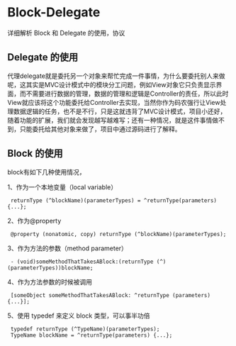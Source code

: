 # Block-Delegate

详细解析 Block 和 Delegate 的使用，协议


## Delegate 的使用

代理delegate就是委托另一个对象来帮忙完成一件事情，为什么要委托别人来做呢，这其实是MVC设计模式中的模块分工问题，例如View对象它只负责显示界面，而不需要进行数据的管理，数据的管理和逻辑是Controller的责任，所以此时View就应该将这个功能委托给Controller去实现，当然你作为码农强行让View处理数据逻辑的任务，也不是不行，只是这就违背了MVC设计模式，项目小还好，随着功能的扩展，我们就会发现越写越难写；还有一种情况，就是这件事情做不到，只能委托给其他对象来做了，项目中通过源码进行了解释。


## Block 的使用

 block有如下几种使用情况，
 
 1、作为一个本地变量（local variable）
 
     returnType (^blockName)(parameterTypes) = ^returnType(parameters) {...};
 
 2、作为@property
 
     @property (nonatomic, copy) returnType (^blockName)(parameterTypes);
 
 3、作为方法的参数（method parameter）
 
     - (void)someMethodThatTakesABlock:(returnType (^)(parameterTypes))blockName;
 
 4、作为方法参数的时候被调用
 
     [someObject someMethodThatTakesABlock: ^returnType (parameters) {...}];
 
 5、使用 typedef 来定义 block 类型，可以事半功倍
 
     typedef returnType (^TypeName)(parameterTypes);
     TypeName blockName = ^returnType(parameters) {...};
